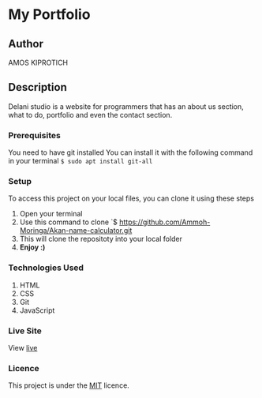 # My Portfolio
## Author
AMOS KIPROTICH
## Description
Delani studio is a website for programmers that has an about us section, what to do, portfolio and even the contact section.
### Prerequisites
You need to have git installed
You can install it with the following command in your terminal
`$ sudo apt install git-all`
### Setup
To access this project on your local files, you can clone it using these steps
1. Open your terminal
1. Use this command to clone `$ https://github.com/Ammoh-Moringa/Akan-name-calculator.git
1. This will clone the repositoty into your local folder
1. __Enjoy :)__
### Technologies Used
1. HTML
2. CSS
3. Git
4. JavaScript
### Live Site
View [live](https://ammoh-moringa.github.io/Akan-name-calculator/)
### Licence
This project is under the  [MIT](LICENSE) licence.